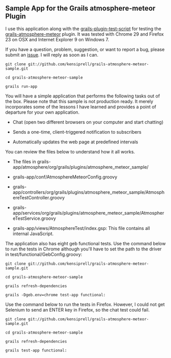 ## Sample App for the Grails atmosphere-meteor Plugin

I use this application along with the [grails-plugin-test-script](https://github.com/kensiprell/grails-plugin-test-script) for testing the [grails-atmosphere-meteor](https://github.com/kensiprell/grails-atmosphere-meteor) plugin. It was tested with Chrome 29 and Firefox 23 on OSX and Internet Explorer 9 on Windows 7.

If you have a question, problem, suggestion, or want to report a bug, please submit an [issue](https://github.com/kensiprell/grails-atmosphere-meteor-sample/issues?state=open). I will reply as soon as I can.

```
git clone git://github.com/kensiprell/grails-atmosphere-meteor-sample.git

cd grails-atmosphere-meteor-sample

grails run-app
```

You will have a simple application that performs the following tasks out of the box. Please note that this sample is not production ready. It merely incorporates some of the lessons I have learned and provides a point of departure for your own application.

* Chat (open two different browsers on your computer and start chatting)

* Sends a one-time, client-triggered notification to subscribers

* Automatically updates the web page at predefined intervals

You can review the files below to understand how it all works. 

* The files in grails-app/atmosphere/org/grails/plugins/atmosphere_meteor_sample/

* grails-app/conf/AtmosphereMeteorConfig.groovy

* grails-app/controllers/org/grails/plugins/atmosphere_meteor_sample/AtmosphereTestController.groovy

* grails-app/services/org/grails/plugins/atmosphere_meteor_sample/AtmosphereTestService.groovy

* grails-app/views/AtmosphereTest/index.gsp: This file contains all internal JavaScript.

The application also has eight geb functional tests. Use the command below to run the tests in Chrome although you'll have to set the path to the driver in test/functional/GebConfig.groovy:

```
git clone git://github.com/kensiprell/grails-atmosphere-meteor-sample.git

cd grails-atmosphere-meteor-sample

grails refresh-dependencies

grails -Dgeb.env=chrome test-app functional:
```
Use the command below to run the tests in Firefox. However, I could not get Selenium to send an ENTER key in Firefox, so the chat test could fail.

```
git clone git://github.com/kensiprell/grails-atmosphere-meteor-sample.git

cd grails-atmosphere-meteor-sample

grails refresh-dependencies

grails test-app functional:
```



